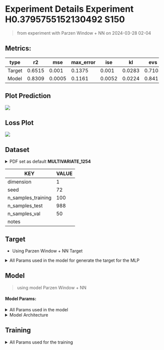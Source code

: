 # Experiment Details Experiment  H0.3795755152130492 S150
> from experiment with Parzen Window + NN
> on 2024-03-28 02-04
## Metrics:
                                                                   
| type   | r2     | mse    | max_error | ise    | kl     | evs    |
|--------|--------|--------|-----------|--------|--------|--------|
| Target | 0.6515 | 0.001  | 0.1375    | 0.001  | 0.0283 | 0.7103 |
| Model  | 0.8309 | 0.0005 | 0.1161    | 0.0052 | 0.0224 | 0.841  |
                                                                   
## Plot Prediction

<img src="/Users/duccio/Documents/GitHub/Gaussian-Mixture-Neural-Network/script/utils/../../result/Parzen Window + NN/630f26 Experiment  
H0.3795755152130492 S150/pdf_630f26.png">

## Loss Plot

<img src="/Users/duccio/Documents/GitHub/Gaussian-Mixture-Neural-Network/script/utils/../../result/Parzen Window + NN/630f26 Experiment  
H0.3795755152130492 S150/loss_630f26.png">

## Dataset

<details><summary>PDF set as default <b>MULTIVARIATE_1254</b></summary>

#### Dimension 1
                                      
| type        | rate | weight |      |
|-------------|------|--------|------|
| exponential | 1    | 0.2    |      |
| logistic    | 4    | 0.8    | 0.25 |
| logistic    | 5.5  | 0.7    | 0.3  |
| exponential | -1   | 0.25   | -10  |
                                      
</details>
                              
| KEY                | VALUE |
|--------------------|-------|
| dimension          | 1     |
| seed               | 72    |
| n_samples_training | 100   |
| n_samples_test     | 988   |
| n_samples_val      | 50    |
| notes              |       |
                              
## Target
- Using Parzen Window + NN Target
<details><summary>All Params used in the model for generate the target for the MLP </summary>

                            
| KEY | VALUE              |
|-----|--------------------|
| h   | 0.3795755152130492 |
                            
</details>

## Model
> using model Parzen Window + NN
#### Model Params:
<details><summary>All Params used in the model </summary>

                                                                              
| KEY             | VALUE                                                    |
|-----------------|----------------------------------------------------------|
| dropout         | 0.0                                                      |
| hidden_layer    | [(56, Tanh()), (60, ReLU()), (28, ReLU()), (58, Tanh())] |
| last_activation | None                                                     |
                                                                              
</details>

<details><summary>Model Architecture </summary>

LitModularNN(
  (neural_netowrk_modular): NeuralNetworkModular(
    (dropout): Dropout(p=0.0, inplace=False)
    (output_layer): Linear(in_features=58, out_features=1, bias=True)
    (layers): ModuleList(
      (0): Linear(in_features=1, out_features=56, bias=True)
      (1): Linear(in_features=56, out_features=60, bias=True)
      (2): Linear(in_features=60, out_features=28, bias=True)
      (3): Linear(in_features=28, out_features=58, bias=True)
    )
    (activation): ModuleList(
      (0): Tanh()
      (1-2): 2 x ReLU()
      (3): Tanh()
    )
  )
)
</details>

## Training
<details><summary>All Params used for the training </summary>

                               
| KEY           | VALUE       |
|---------------|-------------|
| epochs        | 350         |
| batch_size    | 2           |
| loss_type     | huber_loss  |
| optimizer     | Adam        |
| learning_rate | 0.000438031 |
                               
</details>

